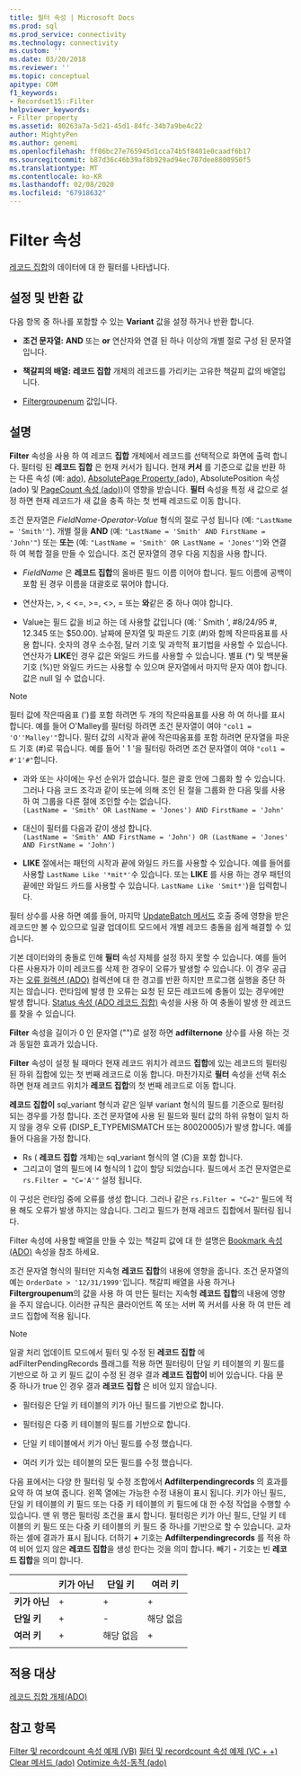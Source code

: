```yaml
---
title: 필터 속성 | Microsoft Docs
ms.prod: sql
ms.prod_service: connectivity
ms.technology: connectivity
ms.custom: ''
ms.date: 03/20/2018
ms.reviewer: ''
ms.topic: conceptual
apitype: COM
f1_keywords:
- Recordset15::Filter
helpviewer_keywords:
- Filter property
ms.assetid: 80263a7a-5d21-45d1-84fc-34b7a9be4c22
author: MightyPen
ms.author: genemi
ms.openlocfilehash: ff06bc27e765945d1cca74b5f8401e0caadf6b17
ms.sourcegitcommit: b87d36c46b39af8b929ad94ec707dee8800950f5
ms.translationtype: MT
ms.contentlocale: ko-KR
ms.lasthandoff: 02/08/2020
ms.locfileid: "67918632"
---
```

# <a name="filter-property"></a>Filter 속성
[레코드 집합](../../../ado/reference/ado-api/recordset-object-ado.md)의 데이터에 대 한 필터를 나타냅니다.  
  
## <a name="settings-and-return-values"></a>설정 및 반환 값

다음 항목 중 하나를 포함할 수 있는 **Variant** 값을 설정 하거나 반환 합니다.  
  
-   **조건 문자열:** **AND** 또는 **or** 연산자와 연결 된 하나 이상의 개별 절로 구성 된 문자열입니다.  
  
-   **책갈피의 배열:** **레코드 집합** 개체의 레코드를 가리키는 고유한 책갈피 값의 배열입니다.  
  
-   [Filtergroupenum](../../../ado/reference/ado-api/filtergroupenum.md) 값입니다.  
  
## <a name="remarks"></a>설명

**Filter** 속성을 사용 하 여 레코드 **집합** 개체에서 레코드를 선택적으로 화면에 출력 합니다. 필터링 된 **레코드 집합** 은 현재 커서가 됩니다. 현재 **커서** 를 기준으로 값을 반환 하는 다른 속성 (예: [ado](../../../ado/reference/ado-api/absoluteposition-property-ado.md)), [AbsolutePage Property (](../../../ado/reference/ado-api/absolutepage-property-ado.md)ado), AbsolutePosition 속성 [(](../../../ado/reference/ado-api/recordcount-property-ado.md)ado) 및 [PageCount 속성 (ado))](../../../ado/reference/ado-api/pagecount-property-ado.md)이 영향을 받습니다. **필터** 속성을 특정 새 값으로 설정 하면 현재 레코드가 새 값을 충족 하는 첫 번째 레코드로 이동 합니다.
  
조건 문자열은 *FieldName-Operator-Value* 형식의 절로 구성 됩니다 (예: `"LastName = 'Smith'"`). 개별 절을 **AND** (예: `"LastName = 'Smith' AND FirstName = 'John'"`) 또는 **또는** (예: `"LastName = 'Smith' OR LastName = 'Jones'"`)와 연결 하 여 복합 절을 만들 수 있습니다. 조건 문자열의 경우 다음 지침을 사용 합니다.

-   *FieldName* 은 **레코드 집합**의 올바른 필드 이름 이어야 합니다. 필드 이름에 공백이 포함 된 경우 이름을 대괄호로 묶어야 합니다.  
  
-   연산자는, >, \< \<=, >=,  <>, = 또는 **와**같은 중 하나 여야 합니다.  
  
-   Value는 필드 값을 비교 하는 데 사용할 값입니다 (예: ' Smith ', #8/24/95 #, 12.345 또는 $50.00). 날짜에 문자열 및 파운드 기호 (#)와 함께 작은따옴표를 사용 합니다. 숫자의 경우 소수점, 달러 기호 및 과학적 표기법을 사용할 수 있습니다. 연산자가 **LIKE**인 경우 값은 와일드 카드를 사용할 수 있습니다. 별표 (*) 및 백분율 기호 (%)만 와일드 카드는 사용할 수 있으며 문자열에서 마지막 문자 여야 합니다. 값은 null 일 수 없습니다.  
  
> [!NOTE]
>  필터 값에 작은따옴표 (')를 포함 하려면 두 개의 작은따옴표를 사용 하 여 하나를 표시 합니다. 예를 들어 O'Malley를 필터링 하려면 조건 문자열이 여야 `"col1 = 'O''Malley'"`합니다. 필터 값의 시작과 끝에 작은따옴표를 포함 하려면 문자열을 파운드 기호 (#)로 묶습니다. 예를 들어 ' 1 '을 필터링 하려면 조건 문자열이 여야 `"col1 = #'1'#"`합니다.  
  
-   과와 또는 사이에는 우선 순위가 없습니다. 절은 괄호 안에 그룹화 할 수 있습니다. 그러나 다음 코드 조각과 같이 또는에 의해 조인 된 절을 그룹화 한 다음 및를 사용 하 여 그룹을 다른 절에 조인할 수는 없습니다.  
 `(LastName = 'Smith' OR LastName = 'Jones') AND FirstName = 'John'`  
  
-   대신이 필터를 다음과 같이 생성 합니다.  
 `(LastName = 'Smith' AND FirstName = 'John') OR (LastName = 'Jones' AND FirstName = 'John')`  
  
-   **LIKE** 절에서는 패턴의 시작과 끝에 와일드 카드를 사용할 수 있습니다. 예를 들어를 사용할 `LastName Like '*mit*'`수 있습니다. 또는 **LIKE** 를 사용 하는 경우 패턴의 끝에만 와일드 카드를 사용할 수 있습니다. `LastName Like 'Smit*'`)을 입력합니다.  
  
 필터 상수를 사용 하면 예를 들어, 마지막 [UpdateBatch 메서드](../../../ado/reference/ado-api/updatebatch-method.md) 호출 중에 영향을 받은 레코드만 볼 수 있으므로 일괄 업데이트 모드에서 개별 레코드 충돌을 쉽게 해결할 수 있습니다.  
  
기본 데이터와의 충돌로 인해 **필터** 속성 자체를 설정 하지 못할 수 있습니다. 예를 들어 다른 사용자가 이미 레코드를 삭제 한 경우이 오류가 발생할 수 있습니다. 이 경우 공급자는 [오류 컬렉션 (ADO)](../../../ado/reference/ado-api/errors-collection-ado.md) 컬렉션에 대 한 경고를 반환 하지만 프로그램 실행을 중단 하지는 않습니다. 런타임에 발생 한 오류는 요청 된 모든 레코드에 충돌이 있는 경우에만 발생 합니다. [Status 속성 (ADO 레코드 집합)](../../../ado/reference/ado-api/status-property-ado-recordset.md) 속성을 사용 하 여 충돌이 발생 한 레코드를 찾을 수 있습니다.  
  
**Filter** 속성을 길이가 0 인 문자열 ("")로 설정 하면 **adfilternone** 상수를 사용 하는 것과 동일한 효과가 있습니다.
  
**Filter** 속성이 설정 될 때마다 현재 레코드 위치가 레코드 **집합**에 있는 레코드의 필터링 된 하위 집합에 있는 첫 번째 레코드로 이동 합니다. 마찬가지로 **필터** 속성을 선택 취소 하면 현재 레코드 위치가 **레코드 집합**의 첫 번째 레코드로 이동 합니다.

**레코드 집합이** sql_variant 형식과 같은 일부 variant 형식의 필드를 기준으로 필터링 되는 경우를 가정 합니다. 조건 문자열에 사용 된 필드와 필터 값의 하위 유형이 일치 하지 않을 경우 오류 (DISP_E_TYPEMISMATCH 또는 80020005)가 발생 합니다. 예를 들어 다음을 가정 합니다.

- Rs ( **레코드 집합** 개체)는 sql_variant 형식의 열 (C)을 포함 합니다.
- 그리고이 열의 필드에 I4 형식의 1 값이 할당 되었습니다. 필드에서 조건 문자열은로 `rs.Filter = "C='A'"` 설정 됩니다.

이 구성은 런타임 중에 오류를 생성 합니다. 그러나 같은 `rs.Filter = "C=2"` 필드에 적용 해도 오류가 발생 하지는 않습니다. 그리고 필드가 현재 레코드 집합에서 필터링 됩니다.

Filter 속성에 사용할 배열을 만들 수 있는 책갈피 값에 대 한 설명은 [Bookmark 속성 (ADO)](../../../ado/reference/ado-api/bookmark-property-ado.md) 속성을 참조 하세요.

조건 문자열 형식의 필터만 지속형 **레코드 집합**의 내용에 영향을 줍니다. 조건 문자열의 예는 `OrderDate > '12/31/1999'`입니다. 책갈피 배열을 사용 하거나 **Filtergroupenum**의 값을 사용 하 여 만든 필터는 지속형 **레코드 집합**의 내용에 영향을 주지 않습니다. 이러한 규칙은 클라이언트 쪽 또는 서버 쪽 커서를 사용 하 여 만든 레코드 집합에 적용 됩니다.
  
> [!NOTE]
>  일괄 처리 업데이트 모드에서 필터 및 수정 된 **레코드 집합** 에 adFilterPendingRecords 플래그를 적용 하면 필터링이 단일 키 테이블의 키 필드를 기반으로 하 고 키 필드 값이 수정 된 경우 결과 **레코드 집합이** 비어 있습니다. 다음 문 중 하나가 true 인 경우 결과 **레코드 집합** 은 비어 있지 않습니다.  
  
-   필터링은 단일 키 테이블의 키가 아닌 필드를 기반으로 합니다.  
  
-   필터링은 다중 키 테이블의 필드를 기반으로 합니다.  
  
-   단일 키 테이블에서 키가 아닌 필드를 수정 했습니다.  
  
-   여러 키가 있는 테이블의 모든 필드를 수정 했습니다.  
  
다음 표에서는 다양 한 필터링 및 수정 조합에서 **Adfilterpendingrecords** 의 효과를 요약 하 여 보여 줍니다. 왼쪽 열에는 가능한 수정 내용이 표시 됩니다. 키가 아닌 필드, 단일 키 테이블의 키 필드 또는 다중 키 테이블의 키 필드에 대 한 수정 작업을 수행할 수 있습니다. 맨 위 행은 필터링 조건을 표시 합니다. 필터링은 키가 아닌 필드, 단일 키 테이블의 키 필드 또는 다중 키 테이블의 키 필드 중 하나를 기반으로 할 수 있습니다. 교차 하는 셀에 결과가 표시 됩니다. 더하기 **+** 기호는 **Adfilterpendingrecords** 를 적용 하 여 비어 있지 않은 **레코드 집합**을 생성 한다는 것을 의미 합니다. 빼기 **-** 기호는 빈 **레코드 집합**을 의미 합니다.  
  
||키가 아닌|단일 키|여러 키|
|-|--------------|----------------|-------------------|
|**키가 아닌**|+|+|+|
|**단일 키**|+|-|해당 없음|
|**여러 키**|+|해당 없음|+|
|||||
  
## <a name="applies-to"></a>적용 대상

[레코드 집합 개체(ADO)](../../../ado/reference/ado-api/recordset-object-ado.md)  
  
## <a name="see-also"></a>참고 항목

[Filter 및 recordcount 속성 예제 (VB)](../../../ado/reference/ado-api/filter-and-recordcount-properties-example-vb.md)
[필터 및 recordcount 속성 예제 (VC + +)](../../../ado/reference/ado-api/filter-and-recordcount-properties-example-vc.md)
[Clear 메서드 (ado)](../../../ado/reference/ado-api/clear-method-ado.md)
[Optimize 속성-동적 (ado)](../../../ado/reference/ado-api/optimize-property-dynamic-ado.md)
